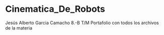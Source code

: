 # Cinematica_De_Robots
Jesús Alberto Garcia Camacho
8.-B  T/M
Portafolio con todos los archivos de la materia
